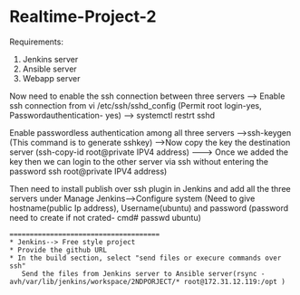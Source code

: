 # Realtime-Project-2
Requirements:
   1. Jenkins server
   2. Ansible server
   3. Webapp server
   
 Now need to enable the ssh connection between three servers
   --> Enable ssh connection from vi /etc/ssh/sshd_config (Permit root login-yes, Passwordauthentication- yes)
   --> systemctl restrt sshd
   
  Enable passwordless authentication among all three servers
     -->ssh-keygen (This command is to generate sshkey)
     -->Now copy the key the destination server (ssh-copy-id root@private IPV4 address)
     ---> Once we added the key then we can login to the other server via ssh without entering the password ssh root@private IPV4 address)
     
   Then need to install publish over ssh plugin in Jenkins and add all the three servers under Manage Jenkins-->Configure system
    (Need to give hostname(public Ip address), Username(ubuntu) and password (password need to create if not crated- cmd# passwd ubuntu)
    
    =====================================
    * Jenkins--> Free style project
    * Provide the github URL
    * In the build section, select "send files or execure commands over ssh"
       Send the files from Jenkins server to Ansible server(rsync - avh/var/lib/jenkins/workspace/2NDPORJECT/* root@172.31.12.119:/opt )
    
